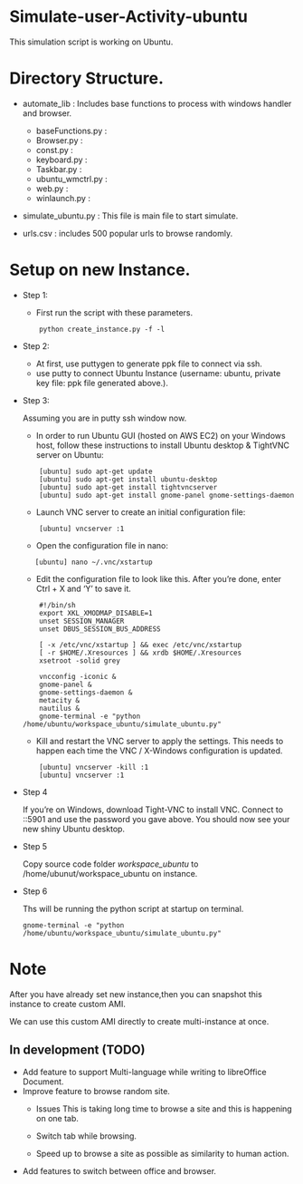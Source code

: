 
# Simulate-user-Activity-ubuntu
This simulation script is working on Ubuntu.

# Directory Structure.

- automate_lib : Includes base functions to process with windows handler and browser.
    * baseFunctions.py : 
    * Browser.py :
    * const.py :
    * keyboard.py :
    * Taskbar.py :
    * ubuntu_wmctrl.py :
    * web.py :
    * winlaunch.py :

- simulate_ubuntu.py : This file is main file to start simulate.

- urls.csv : includes 500 popular urls to browse randomly.


# Setup on new Instance.

- Step 1: 
    
    * First run the script with these parameters.
        
    ```
        python create_instance.py -f -l
    ```

- Step 2: 
    
    * At first, use puttygen to generate ppk file to connect via ssh.
    * use putty to connect Ubuntu Instance (username: ubuntu, private key file: ppk file generated above.).
    
- Step 3:
    
    Assuming you are in putty ssh window now.
    
    * In order to run Ubuntu GUI (hosted on AWS EC2) on your Windows host, 
      follow these instructions to install Ubuntu desktop & TightVNC server on Ubuntu:
    
    ```
        [ubuntu] sudo apt-get update
        [ubuntu] sudo apt-get install ubuntu-desktop
        [ubuntu] sudo apt-get install tightvncserver
        [ubuntu] sudo apt-get install gnome-panel gnome-settings-daemon
     ```
        
    * Launch VNC server to create an initial configuration file:
    
    ```
        [ubuntu] vncserver :1
    ```
    
    * Open the configuration file in nano:
    ```
       [ubuntu] nano ~/.vnc/xstartup
    ```
    
    * Edit the configuration file to look like this. After you’re done, enter Ctrl + X and ‘Y’ to save it.
    
    ```
        #!/bin/sh
        export XKL_XMODMAP_DISABLE=1
        unset SESSION_MANAGER
        unset DBUS_SESSION_BUS_ADDRESS
        
        [ -x /etc/vnc/xstartup ] && exec /etc/vnc/xstartup
        [ -r $HOME/.Xresources ] && xrdb $HOME/.Xresources
        xsetroot -solid grey
        
        vncconfig -iconic &
        gnome-panel &
        gnome-settings-daemon &
        metacity &
        nautilus &
        gnome-terminal -e "python /home/ubuntu/workspace_ubuntu/simulate_ubuntu.py"
    ```
    
    * Kill and restart the VNC server to apply the settings. This needs to happen each time the VNC / X-Windows configuration is updated.
    
    ```
        [ubuntu] vncserver -kill :1
        [ubuntu] vncserver :1
    
    ```
    
- Step 4

    If you’re on Windows, download Tight-VNC to install VNC. Connect to <Ip Address>::5901 and use the password you gave above. 
    You should now see your new shiny Ubuntu desktop.
    
    
- Step 5

    Copy source code folder *workspace_ubuntu* to /home/ubunut/workspace_ubuntu on instance.
    
    
- Step 6    
    
    Ths will be running the python script at startup on terminal.
    
    ```
    gnome-terminal -e "python /home/ubuntu/workspace_ubuntu/simulate_ubuntu.py"
    
    ```
    
# Note

After you have already set new instance,then you can snapshot this instance to create custom AMI.

We can use this custom AMI directly to create multi-instance at once.


## In development (TODO)

- Add feature to support Multi-language while writing to libreOffice Document.
- Improve feature to browse random site.
    * Issues
        This is taking long time to browse a site and this is happening on one tab.
    
    * Switch tab while browsing.
    * Speed up to browse a site as possible as similarity to human action.
- Add features to switch between office and browser.
